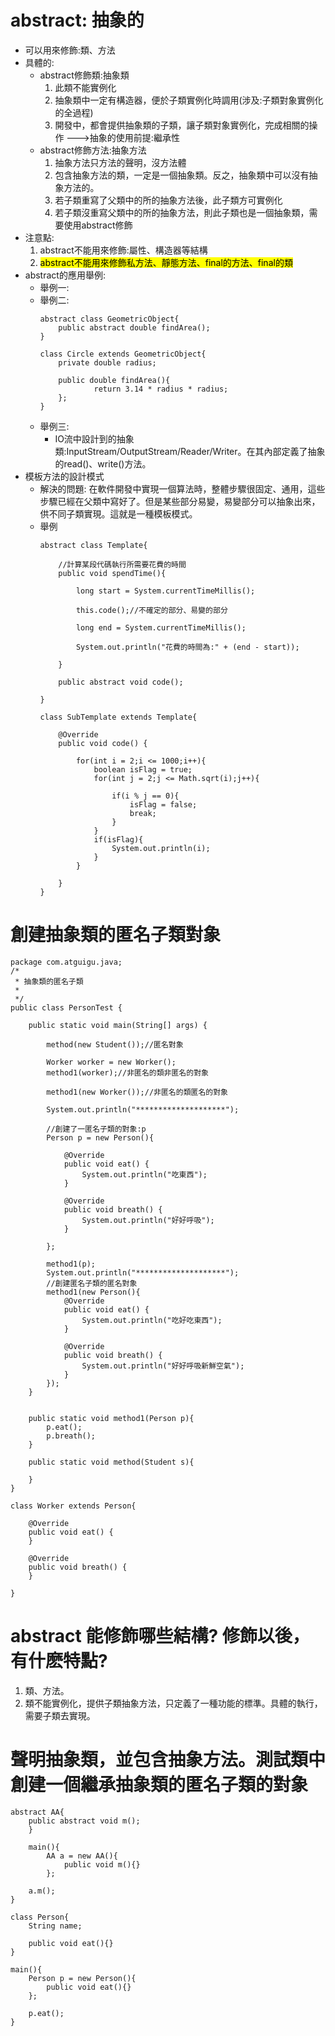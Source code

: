 # abstract: 抽象的
   * 可以用來修飾:類、方法
   * 具體的:
     * abstract修飾類:抽象類
       1. 此類不能實例化  
       2. 抽象類中一定有構造器，便於子類實例化時調用(涉及:子類對象實例化的全過程)  
       3. 開發中，都會提供抽象類的子類，讓子類對象實例化，完成相關的操作 --->抽象的使用前提:繼承性  
     * abstract修飾方法:抽象方法
       1. 抽象方法只方法的聲明，沒方法體  
       2. 包含抽象方法的類，一定是一個抽象類。反之，抽象類中可以沒有抽象方法的。  
       3. 若子類重寫了父類中的所的抽象方法後，此子類方可實例化  
       4. 若子類沒重寫父類中的所的抽象方法，則此子類也是一個抽象類，需要使用abstract修飾       
   * 注意點:
     1. abstract不能用來修飾:屬性、構造器等結構
     2. <mark>abstract不能用來修飾私方法、靜態方法、final的方法、final的類</mark>
   * abstract的應用舉例:
     * 舉例一:
     * 舉例二:
     	```
     	abstract class GeometricObject{
     		public abstract double findArea();
     	}

     	class Circle extends GeometricObject{
     		private double radius;

     		public double findArea(){
     				return 3.14 * radius * radius;
     		};
     	}
     	```
     * 舉例三:
         * IO流中設計到的抽象類:InputStream/OutputStream/Reader/Writer。在其內部定義了抽象的read()、write()方法。
   * 模板方法的設計模式
     * 解決的問題:
    	在軟件開發中實現一個算法時，整體步驟很固定、通用，這些步驟已經在父類中寫好了。但是某些部分易變，易變部分可以抽象出來，供不同子類實現。這就是一種模板模式。
     * 舉例
		```
		abstract class Template{
			
			//計算某段代碼執行所需要花費的時間
			public void spendTime(){
				
				long start = System.currentTimeMillis();
				
				this.code();//不確定的部分、易變的部分
				
				long end = System.currentTimeMillis();
				
				System.out.println("花費的時間為:" + (end - start));
				
			}
			
			public abstract void code();
			
		}

		class SubTemplate extends Template{

			@Override
			public void code() {
				
				for(int i = 2;i <= 1000;i++){
					boolean isFlag = true;
					for(int j = 2;j <= Math.sqrt(i);j++){
						
						if(i % j == 0){
							isFlag = false;
							break;
						}
					}
					if(isFlag){
						System.out.println(i);
					}
				}

			}	
		}
		```

# 創建抽象類的匿名子類對象
```
package com.atguigu.java;
/*
 * 抽象類的匿名子類
 * 
 */
public class PersonTest {
	
	public static void main(String[] args) {
		
		method(new Student());//匿名對象
		
		Worker worker = new Worker();
		method1(worker);//非匿名的類非匿名的對象
		
		method1(new Worker());//非匿名的類匿名的對象
		
		System.out.println("********************");
		
		//創建了一匿名子類的對象:p
		Person p = new Person(){

			@Override
			public void eat() {
				System.out.println("吃東西");
			}

			@Override
			public void breath() {
				System.out.println("好好呼吸");
			}
			
		};
		
		method1(p);
		System.out.println("********************");
		//創建匿名子類的匿名對象
		method1(new Person(){
			@Override
			public void eat() {
				System.out.println("吃好吃東西");
			}

			@Override
			public void breath() {
				System.out.println("好好呼吸新鮮空氣");
			}
		});
	}
	
	
	public static void method1(Person p){
		p.eat();
		p.breath();
	}
	
	public static void method(Student s){
		
	}
}

class Worker extends Person{

	@Override
	public void eat() {
	}

	@Override
	public void breath() {
	}
	
}

```
	
# abstract 能修飾哪些結構? 修飾以後，有什麽特點?
1. 類、方法。
2. 類不能實例化，提供子類抽象方法，只定義了一種功能的標準。具體的執行，需要子類去實現。

# 聲明抽象類，並包含抽象方法。測試類中創建一個繼承抽象類的匿名子類的對象
```
abstract AA{
	public abstract void m();
	}

	main(){
		AA a = new AA(){
			public void m(){}
		};
		
	a.m();
}

class Person{
	String name;

	public void eat(){}
}

main(){
	Person p = new Person(){
		public void eat(){}
	};

	p.eat();
}
```
	
